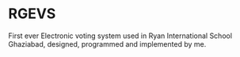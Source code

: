 # RGEVS
First ever Electronic voting system used in Ryan International School Ghaziabad, designed, programmed and implemented by me.
